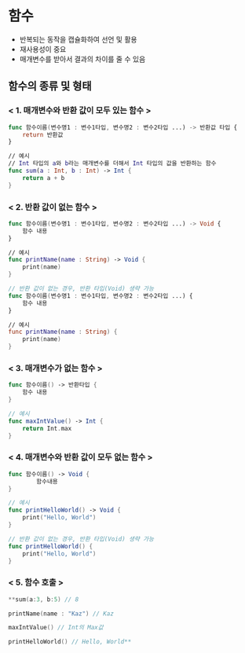 # 함수

- 반복되는 동작을 캡슐화하여 선언 및 활용
- 재사용성이 중요
- 매개변수를 받아서 결과의 차이를 줄 수 있음

## 함수의 종류 및 형태

### < **1. 매개변수와 반환 값이 모두 있는 함수 >**

```swift
func 함수이름(변수명1 : 변수1타입, 변수명2 : 변수2타입 ...) -> 반환값 타입 {
	return 반환값
}

// 예시
// Int 타입의 a와 b라는 매개변수를 더해서 Int 타입의 값을 반환하는 함수
func sum(a : Int, b : Int) -> Int {
	return a + b
}
```

### < **2. 반환 값이 없는 함수 >**

```swift
func 함수이름(변수명1 : 변수1타입, 변수명2 : 변수2타입 ...) -> Void {
	함수 내용
}

// 예시
func printName(name : String) -> Void {
	print(name)
}

// 반환 값이 없는 경우, 반환 타입(Void) 생략 가능
func 함수이름(변수명1 : 변수1타입, 변수명2 : 변수2타입 ...) {
	함수 내용
}

// 예시
func printName(name : String) {
	print(name)
}
```

### **< 3. 매개변수가 없는 함수 >**

```swift
func 함수이름() -> 반환타입 {
	함수 내용
}

// 예시
func maxIntValue() -> Int {
	return Int.max
}
```

### **< 4. 매개변수와 반환 값이 모두 없는 함수 >**

```swift
func 함수이름() -> Void {
		함수내용
}

// 예시
func printHelloWorld() -> Void {
	print("Hello, World")
}

// 반환 값이 없는 경우, 반환 타입(Void) 생략 가능
func printHelloWorld() {
	print("Hello, World")
}
```

### **< 5. 함수 호출 >**

```swift
**sum(a:3, b:5) // 8

printName(name : "Kaz") // Kaz

maxIntValue() // Int의 Max값

printHelloWorld() // Hello, World**
```
